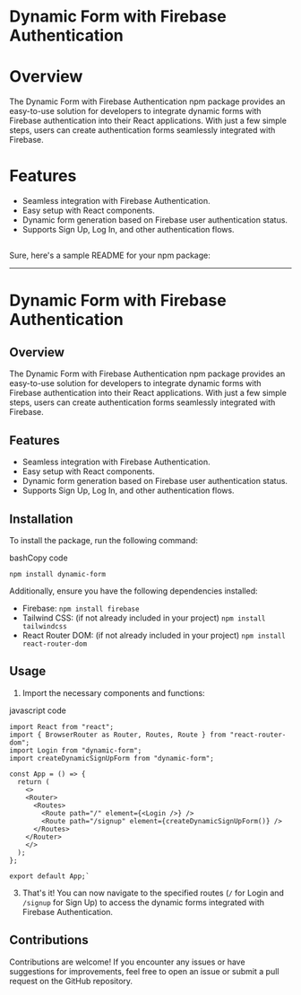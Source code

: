 # Dynamic Form with Firebase Authentication

# Overview

The Dynamic Form with Firebase Authentication npm package provides an easy-to-use solution for developers to integrate dynamic forms with Firebase authentication into their React applications. With just a few simple steps, users can create authentication forms seamlessly integrated with Firebase.


# Features

-   Seamless integration with Firebase Authentication.
-   Easy setup with React components.
-   Dynamic form generation based on Firebase user authentication status.
-   Supports Sign Up, Log In, and other authentication flows.

##   
Sure, here's a sample README for your npm package:

----------

# Dynamic Form with Firebase Authentication

## Overview

The Dynamic Form with Firebase Authentication npm package provides an easy-to-use solution for developers to integrate dynamic forms with Firebase authentication into their React applications. With just a few simple steps, users can create authentication forms seamlessly integrated with Firebase.

## Features

-   Seamless integration with Firebase Authentication.
-   Easy setup with React components.
-   Dynamic form generation based on Firebase user authentication status.
-   Supports Sign Up, Log In, and other authentication flows.

## Installation

To install the package, run the following command:

bashCopy code

`npm install dynamic-form` 

Additionally, ensure you have the following dependencies installed:

-   Firebase: `npm install firebase`
-   Tailwind CSS: (if not already included in your project) `npm install tailwindcss`
-   React Router DOM: (if not already included in your project) `npm install react-router-dom`

## Usage

1.  Import the necessary components and functions:

javascript code

    import React from "react";
    import { BrowserRouter as Router, Routes, Route } from "react-router-dom";
    import Login from "dynamic-form";
    import createDynamicSignUpForm from "dynamic-form";

    const App = () => {
      return (
        <>
        <Router>
          <Routes>
            <Route path="/" element={<Login />} />
            <Route path="/signup" element={createDynamicSignUpForm()} />
          </Routes>
        </Router>
        </>
      );
    };
    
    export default App;` 

3.  That's it! You can now navigate to the specified routes (`/` for Login and `/signup` for Sign Up) to access the dynamic forms integrated with Firebase Authentication.

## Contributions

Contributions are welcome! If you encounter any issues or have suggestions for improvements, feel free to open an issue or submit a pull request on the GitHub repository.